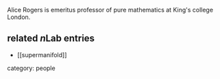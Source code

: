 
Alice Rogers is emeritus professor of pure mathematics at King's college London.

## related $n$Lab entries

* [[supermanifold]]

category: people